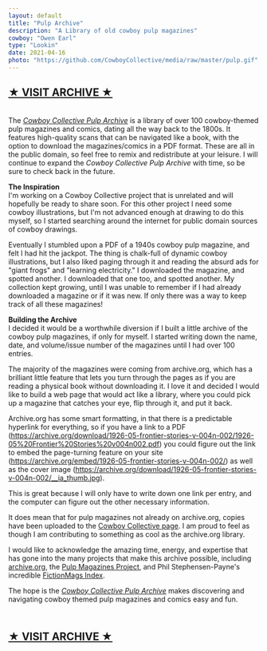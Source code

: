 ```yaml
---
layout: default
title: "Pulp Archive"
description: "A Library of old cowboy pulp magazines"
cowboy: "Owen Earl"
type: "Lookin"
date: 2021-04-16
photo: "https://github.com/CowboyCollective/media/raw/master/pulp.gif"
---
```



[<b>&#x2605; VISIT ARCHIVE &#x2605;</b>](https://cowboycollective.cc/pulp/)
-----


<br>The *[Cowboy Collective Pulp Archive](https://cowboycollective.cc/pulp/)* is a library of over 100 cowboy-themed pulp magazines and comics, dating all the way back to the 1800s. It features high-quality scans that can be navigated like a book, with the option to download the magazines/comics in a PDF format. These are all in the public domain, so feel free to remix and redistribute at your leisure. I will continue to expand the *Cowboy Collective Pulp Archive* with time, so be sure to check back in the future.

**The Inspiration**<br>I'm working on a Cowboy Collective project that is unrelated and will hopefully be ready to share soon. For this other project I need some cowboy illustrations, but I'm not advanced enough at drawing to do this myself, so I started searching around the internet for public domain sources of cowboy drawings.

Eventually I stumbled upon a PDF of a 1940s cowboy pulp magazine, and felt I had hit the jackpot. The thing is chalk-full of dynamic cowboy illustrations, but I also liked paging through it and reading the absurd ads for "giant frogs" and "learning electricity." I downloaded the magazine, and spotted another. I downloaded that one too, and spotted another. My collection kept growing, until I was unable to remember if I had already downloaded a magazine or if it was new. If only there was a way to keep track of all these magazines!

**Building the Archive**<br>I decided it would be a worthwhile diversion if I built a little archive of the cowboy pulp magazines, if only for myself. I started writing down the name, date, and volume/issue number of the magazines until I had over 100 entries.

The majority of the magazines were coming from archive.org, which has a brilliant little feature that lets you turn through the pages as if you are reading a physical book without downloading it. I love it and decided I would like to build a web page that would act like a library, where you could pick up a magazine that catches your eye, flip through it, and put it back.

Archive.org has some smart formatting, in that there is a predictable hyperlink for everything, so if you have a link to a PDF (https://archive.org/download/1926-05-frontier-stories-v-004n-002/1926-05%20Frontier%20Stories%20v004n002.pdf) you could figure out the link to embed the page-turning feature on your site (https://archive.org/embed/1926-05-frontier-stories-v-004n-002/) as well as the cover image (https://archive.org/download/1926-05-frontier-stories-v-004n-002/__ia_thumb.jpg).

This is great because I will only have to write down one link per entry, and the computer can figure out the other necessary information.

It does mean that for pulp magazines not already on archive.org, copies have been uploaded to the [Cowboy Collective page](https://archive.org/details/@cowboy_collective). I am proud to feel as though I am contributing to something as cool as the archive.org library.

I would like to acknowledge the amazing time, energy, and expertise that has gone into the many projects that make this archive possible, including [archive.org](https://archive.org), the [Pulp Magazines Project](https://www.pulpmags.org), and Phil Stephensen-Payne's incredible [FictionMags Index](http://www.philsp.com/homeville/fmi/0start.htm).

The hope is the *[Cowboy Collective Pulp Archive](https://cowboycollective.cc/pulp/)* makes discovering and navigating cowboy themed pulp magazines and comics easy and fun.

[<br><b>&#x2605; VISIT ARCHIVE &#x2605;</b>](https://cowboycollective.cc/pulp/)
-----
